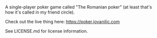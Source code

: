 A single-player poker game called "The Romanian poker" (at least that's how it's called in my friend circle).

Check out the live thing here: https://poker.jovanilic.com

See LICENSE.md for license information.
